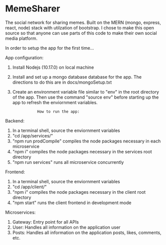 # MemeSharer
The social network for sharing memes. Built on the MERN (mongo, express, react, node) stack with utilzation of bootstrap. I chose to make this open source so that anyone can use parts of this code to make their own social media platform.


In order to setup the app for the first time...

App configuration:

1) Install Nodejs (10.17.0) on local machine
2) Install and set up a mongo database database for the app. The directions to do this are in docs/mongoSetup.txt
3) Create an environment variable file similar to "env" in the root directory of the app. Then use the command "source env" before starting up the app to refresh the enviornment variables.

                  How to run the app:

Backend:
1) In a terminal shell, source the enviornment variables
2) "cd /app/services/"
3) "npm run prodCompile"
     compiles the node packages necessary in each microservice
4) "npm i"
     compiles the node packages necessary in the services root directory
3) "npm run services"
     runs all microservice concurrently

Frontend:
1) In a terminal shell, source the enviornment variables
2) "cd /app/client/"
3) "npm i"
     compiles the node packages necessary in the client root directory
3) "npm start"
    runs the client frontend in development mode



Microservices:
1) Gateway: Entry point for all APIs
2) User: Handles all information on the application user
3) Posts: Handles all information on the application posts, likes, comments, etc.
